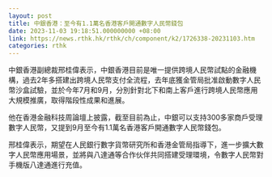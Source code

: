 ```yaml
---
layout: post
title: 中銀香港：至今有1.1萬名香港客戶開通數字人民幣錢包
date: 2023-11-03 19:18:51.000000000 +08:00
link: https://news.rthk.hk/rthk/ch/component/k2/1726338-20231103.htm
categories: rthk
---
```


中銀香港副總裁邢桂偉表示，中銀香港目前是唯一提供跨境人民幣試點的金融機構，過去2年多搭建出跨境人民幣支付全流程，去年底獲金管局批准啟動數字人民幣沙盒試驗，並於今年7月和9月，分別針對北下和南上客戶進行跨境人民幣應用大規模推廣，取得階段性成果和進展。

他在香港金融科技周論壇上披露，截至目前為止，中銀可以支持300多家商戶受理數字人民幣，又提到9月至今有1.1萬名香港客戶開通數字人民幣錢包。

邢桂偉表示，期望在人民銀行數字貨幣研究所和香港金管局指導下，進一步擴大數字人民幣應用場景，並將與八達通等合作伙伴共同搭建受理環境，令數字人民幣對手機版八達通進行充值。
